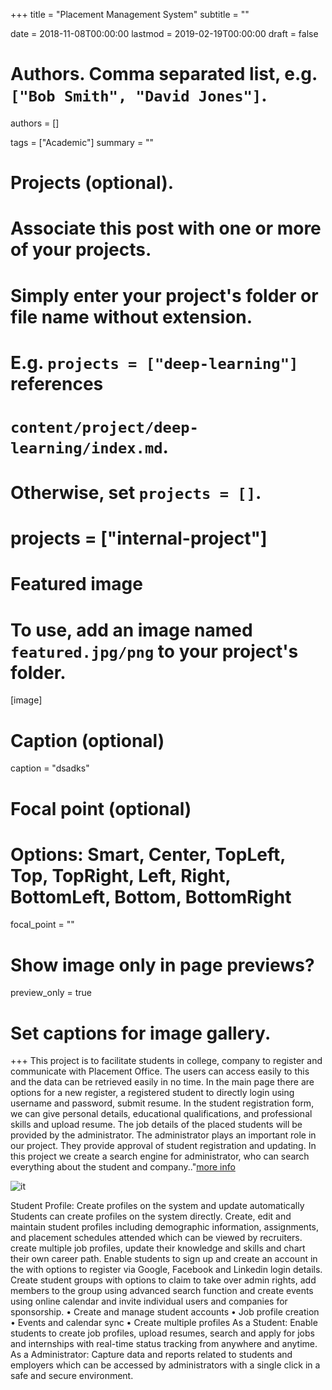 +++
title = "Placement Management System"
subtitle = ""

date = 2018-11-08T00:00:00
lastmod = 2019-02-19T00:00:00
draft = false

# Authors. Comma separated list, e.g. `["Bob Smith", "David Jones"]`.
authors = []

tags = ["Academic"]
summary = ""

# Projects (optional).
#   Associate this post with one or more of your projects.
#   Simply enter your project's folder or file name without extension.
#   E.g. `projects = ["deep-learning"]` references 
#   `content/project/deep-learning/index.md`.
#   Otherwise, set `projects = []`.
# projects = ["internal-project"]

# Featured image
# To use, add an image named `featured.jpg/png` to your project's folder. 
[image]
  # Caption (optional)
  caption = "dsadks"

  # Focal point (optional)
  # Options: Smart, Center, TopLeft, Top, TopRight, Left, Right, BottomLeft, Bottom, BottomRight
  focal_point = ""

  # Show image only in page previews?
  preview_only = true

# Set captions for image gallery.

+++
This project is to facilitate students in college, company to register and communicate with Placement Office. The users can access easily to this and the data can be retrieved easily in no time. In the main page there are options for a new register, a registered student to directly login using username and password, submit resume. In the student registration form, we can give personal details, educational qualifications, and professional skills and upload resume. The job details of the placed students will be provided by the administrator. The administrator plays an important role in our project. They provide approval of student registration and updating. In this project we create a search engine for administrator, who can search everything about the student and company.."<a href = "https://github.com/vish-777/IT-project">more info</a>

![it](https://user-images.githubusercontent.com/54065184/70626535-13905e80-1c3e-11ea-95f0-00ac690b2f09.png)

Student Profile: Create profiles on the system and update automatically
Students can create profiles on the system directly. Create, edit and maintain student profiles including demographic information, assignments, and placement schedules attended which can be viewed by recruiters. create multiple job profiles, update their knowledge and skills and chart their own career path. Enable students to sign up and create an account in the with options to register via Google, Facebook and Linkedin login details. Create student groups with options to claim to take over admin rights, add members to the group using advanced search function and create events using online calendar and invite individual users and companies for sponsorship.
• Create and manage student accounts
• Job profile creation
• Events and calendar sync
• Create multiple profiles
As a Student: Enable students to create job profiles, upload resumes, search and apply for jobs and internships with real-time status tracking from anywhere and anytime.
As a Administrator: Capture data and reports related to students and employers which can be accessed by administrators with a single click in a safe and secure environment.
